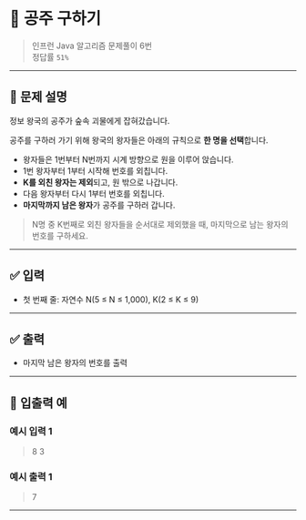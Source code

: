 # 🧮 공주 구하기

> 인프런 Java 알고리즘 문제풀이 6번  
> 정답률 `51%`

---

## 📌 문제 설명

정보 왕국의 공주가 숲속 괴물에게 잡혀갔습니다.

공주를 구하러 가기 위해 왕국의 왕자들은 아래의 규칙으로 **한 명을 선택**합니다.

- 왕자들은 1번부터 N번까지 시계 방향으로 원을 이루어 앉습니다.
- 1번 왕자부터 1부터 시작해 번호를 외칩니다.
- **K를 외친 왕자는 제외**되고, 원 밖으로 나갑니다.
- 다음 왕자부터 다시 1부터 번호를 외칩니다.
- **마지막까지 남은 왕자**가 공주를 구하러 갑니다.

> N명 중 K번째로 외친 왕자들을 순서대로 제외했을 때, 마지막으로 남는 왕자의 번호를 구하세요.

---

## ✅ 입력

- 첫 번째 줄: 자연수 N(5 ≤ N ≤ 1,000), K(2 ≤ K ≤ 9)

---

## ✅ 출력

- 마지막 남은 왕자의 번호를 출력

---

## 🧾 입출력 예

### 예시 입력 1
> 8 3

### 예시 출력 1
> 7

---
